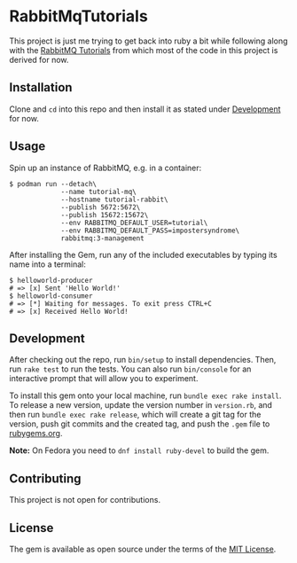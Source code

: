 # RabbitMqTutorials

This project is just me trying to get back into ruby a bit while following along with the [RabbitMQ Tutorials](https://www.rabbitmq.com/getstarted.html)
from which most of the code in this project is derived for now.

## Installation

Clone and `cd` into this repo and then install it as stated under [Development](#development) for now.

## Usage

Spin up an instance of RabbitMQ, e.g. in a container:

```shell
$ podman run --detach\
             --name tutorial-mq\
             --hostname tutorial-rabbit\
             --publish 5672:5672\
             --publish 15672:15672\
             --env RABBITMQ_DEFAULT_USER=tutorial\
             --env RABBITMQ_DEFAULT_PASS=impostersyndrome\
             rabbitmq:3-management
```

After installing the Gem, run any of the included executables by typing its name into a terminal:

```shell
$ helloworld-producer 
# => [x] Sent 'Hello World!'
$ helloworld-consumer 
# => [*] Waiting for messages. To exit press CTRL+C
# => [x] Received Hello World!
```

## Development

After checking out the repo, run `bin/setup` to install dependencies. Then, run `rake test` to run the tests. You can also run `bin/console` for an interactive prompt that will allow you to experiment.

To install this gem onto your local machine, run `bundle exec rake install`. To release a new version, update the version number in `version.rb`, and then run `bundle exec rake release`, which will create a git tag for the version, push git commits and the created tag, and push the `.gem` file to [rubygems.org](https://rubygems.org).

**Note:** On Fedora you need to `dnf install ruby-devel` to build the gem.

## Contributing

This project is not open for contributions.

## License

The gem is available as open source under the terms of the [MIT License](https://opensource.org/licenses/MIT).
